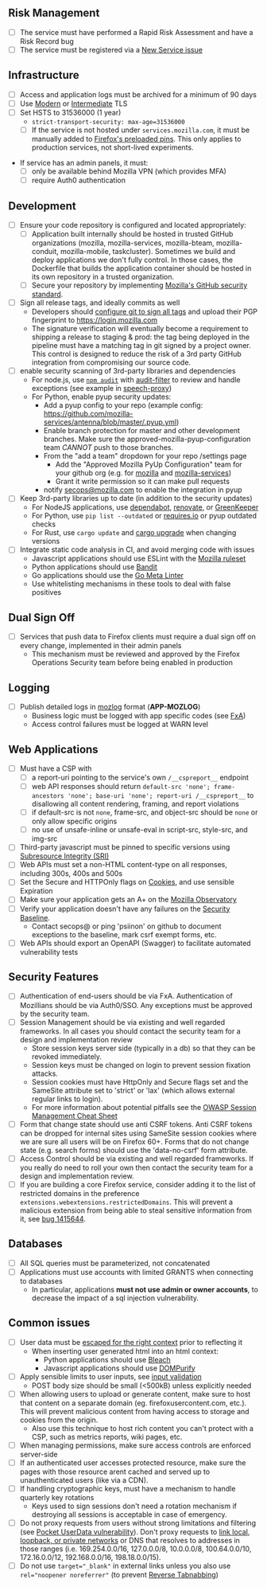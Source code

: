 Risk Management
---------------
* [ ] The service must have performed a Rapid Risk Assessment and have a Risk Record bug
* [ ] The service must be registered via a [New Service issue](https://github.com/mozilla-services/foxsec/issues/new?template=NewService.md&labels=New%20Service&assignee=psiinon&title=New%20Service:%20)

Infrastructure
--------------

* [ ] Access and application logs must be archived for a minimum of 90 days
* [ ] Use [Modern](https://wiki.mozilla.org/Security/Server_Side_TLS#Modern_compatibility) or [Intermediate](https://wiki.mozilla.org/Security/Server_Side_TLS#Intermediate_compatibility) TLS
* [ ] Set HSTS to 31536000 (1 year)
  * `strict-transport-security: max-age=31536000`
  * [ ] If the service is not hosted under `services.mozilla.com`, it must be manually added to [Firefox's preloaded pins](https://dxr.mozilla.org/mozilla-central/source/security/manager/tools/PreloadedHPKPins.json#184). This only applies to production services, not short-lived experiments.
* If service has an admin panels, it must:
  * [ ] only be available behind Mozilla VPN (which provides MFA)
  * [ ] require Auth0 authentication

Development
-----------
* [ ] Ensure your code repository is configured and located appropriately:
  * [ ] Application built internally should be hosted in trusted GitHub organizations (mozilla, mozilla-services, mozilla-bteam, mozilla-conduit, mozilla-mobile, taskcluster). Sometimes we build and deploy applications we don't fully control. In those cases, the Dockerfile that builds the application container should be hosted in its own repository in a trusted organization.
  * [ ] Secure your repository by implementing [Mozilla's GitHub security standard](https://github.com/mozilla-services/GitHub-Audit/blob/master/docs/checklist.md).
* [ ] Sign all release tags, and ideally commits as well
  * Developers should [configure git to sign all tags](http://micropipes.com/blog//2016/08/31/signing-your-commits-on-github-with-a-gpg-key/) and upload their PGP fingerprint to https://login.mozilla.com
  * The signature verification will eventually become a requirement to shipping a release to staging & prod: the tag being deployed in the pipeline must have a matching tag in git signed by a project owner. This control is designed to reduce the risk of a 3rd party GitHub integration from compromising our source code.
* [ ] enable security scanning of 3rd-party libraries and dependencies
  * For node.js, use [`npm audit`](https://docs.npmjs.com/cli/audit) with [audit-filter](https://github.com/mozilla-services/audit-filter) to review and handle exceptions (see example in [speech-proxy](https://github.com/mozilla/speech-proxy/pull/77/files#diff-b9cfc7f2cdf78a7f4b91a753d10865a2))
  * For Python, enable pyup security updates:
    * Add a pyup config to your repo (example config: https://github.com/mozilla-services/antenna/blob/master/.pyup.yml)
    * Enable branch protection for master and other development branches. Make sure the approved-mozilla-pyup-configuration team *CANNOT* push to those branches.
    * From the "add a team" dropdown for your repo /settings page 
      * Add the "Approved Mozilla PyUp Configuration" team for your github org (e.g. for [mozilla](https://github.com/orgs/mozilla/teams/approved-mozilla-pyup-configuration) and [mozilla-services](https://github.com/orgs/mozilla-services/teams/approved-mozilla-pyup-configuration))
      * Grant it write permission so it can make pull requests
    * notify secops@mozilla.com to enable the integration in pyup
* [ ] Keep 3rd-party libraries up to date (in addition to the security updates)
  * For NodeJS applications, use [dependabot](https://dependabot.com/), [renovate](https://renovateapp.com/), or [GreenKeeper](https://greenkeeper.io/)
  * For Python, use ``pip list --outdated`` or [requires.io](https://requires.io/) or pyup outdated checks
  * For Rust, use `cargo update` and [cargo upgrade](https://github.com/killercup/cargo-edit#cargo-upgrade) when changing versions
* [ ] Integrate static code analysis in CI, and avoid merging code with issues
    * Javascript applications should use ESLint with the [Mozilla ruleset](https://developer.mozilla.org/en-US/docs/ESLint)
    * Python applications should use [Bandit](https://github.com/openstack/bandit)
    * Go applications should use the [Go Meta Linter](https://github.com/alecthomas/gometalinter)
    * Use whitelisting mechanisms in these tools to deal with false positives

Dual Sign Off
------------
* [ ] Services that push data to Firefox clients must require a dual sign off on every change, implemented in their admin panels
  * This mechanism must be reviewed and approved by the Firefox Operations Security team before being enabled in production

Logging
-------
* [ ] Publish detailed logs in [mozlog](https://github.com/mozilla-services/Dockerflow/blob/master/docs/mozlog.md) format (**APP-MOZLOG**)
  * Business logic must be logged with app specific codes (see [FxA](https://github.com/mozilla/fxa-auth-server/blob/master/docs/api.md#defined-errors))
  * Access control failures must be logged at WARN level

Web Applications
----------------
* [ ] Must have a CSP with
  * [ ] a report-uri pointing to the service's own `/__cspreport__` endpoint
  * [ ] web API responses should return `default-src 'none'; frame-ancestors 'none'; base-uri 'none'; report-uri /__cspreport__` to disallowing all content rendering, framing, and report violations
  * [ ] if default-src is not `none`, frame-src, and object-src should be `none` or only allow specific origins
  * [ ] no use of unsafe-inline or unsafe-eval in script-src, style-src, and img-src
* [ ] Third-party javascript must be pinned to specific versions using [Subresource Integrity (SRI)](https://infosec.mozilla.org/guidelines/web_security#subresource-integrity)
* [ ] Web APIs must set a non-HTML content-type on all responses, including 300s, 400s and 500s
* [ ] Set the Secure and HTTPOnly flags on [Cookies](https://wiki.mozilla.org/Security/Guidelines/Web_Security#Cookies), and use sensible Expiration
* [ ] Make sure your application gets an A+ on the [Mozilla Observatory](https://observatory.mozilla.org/)
* [ ] Verify your application doesn't have any failures on the [Security Baseline](https://github.com/mozilla-services/foxsec-results/blob/master/baseline-scan/Baseline-Services.md).
  * Contact secops@ or ping 'psiinon' on github to document exceptions to the baseline, mark csrf exempt forms, etc.
* [ ] Web APIs should export an OpenAPI (Swagger) to facilitate automated vulnerability tests

Security Features
-----------------
* [ ] Authentication of end-users should be via FxA. Authentication of Mozillians should be via Auth0/SSO. Any exceptions must be approved by the security team.
* [ ] Session Management should be via existing and well regarded frameworks. In all cases you should contact the security team for a design and implementation review
  * Store session keys server side (typically in a db) so that they can be revoked immediately.
  * Session keys must be changed on login to prevent session fixation attacks.
  * Session cookies must have HttpOnly and Secure flags set and the SameSite attribute set to 'strict' or 'lax' (which allows external regular links to login).
  * For more information about potential pitfalls see the [OWASP Session Management Cheat Sheet](https://www.owasp.org/index.php/Session_Management_Cheat_Sheet)
* [ ] Form that change state should use anti CSRF tokens. Anti CSRF tokens can be dropped for internal sites using SameSite session cookies where we are sure all users will be on Firefox 60+. Forms that do not change state (e.g. search forms) should use the 'data-no-csrf' form attribute.
* [ ] Access Control should be via existing and well regarded frameworks. If you really do need to roll your own then contact the security team for a design and implementation review.
* [ ] If you are building a core Firefox service, consider adding it to the list of restricted domains in the preference `extensions.webextensions.restrictedDomains`. This will prevent a malicious extension from being able to steal sensitive information from it, see [bug 1415644](https://bugzilla.mozilla.org/show_bug.cgi?id=1415644).

Databases
---------
* [ ] All SQL queries must be parameterized, not concatenated
* [ ] Applications must use accounts with limited GRANTS when connecting to databases
  * In particular, applications **must not use admin or owner accounts**, to decrease the impact of a sql injection vulnerability.

Common issues
-------------
* [ ] User data must be [escaped for the right context](https://www.owasp.org/index.php/XSS_(Cross_Site_Scripting)_Prevention_Cheat_Sheet#XSS_Prevention_Rules_Summary) prior to reflecting it
  * When inserting user generated html into an html context:
    * Python applications should use [Bleach](https://github.com/mozilla/bleach)
    * Javascript applications should use [DOMPurify](https://github.com/cure53/DOMPurify/)
* [ ] Apply sensible limits to user inputs, see [input validation](https://wiki.mozilla.org/WebAppSec/Secure_Coding_Guidelines#Input_Validation)
  * POST body size should be small (<500kB) unless explicitly needed
* [ ] When allowing users to upload or generate content, make sure to host that content on a separate domain (eg. firefoxusercontent.com, etc.). This will prevent malicious content from having access to storage and cookies from the origin.
  * Also use this technique to host rich content you can't protect with a CSP, such as metrics reports, wiki pages, etc.
* [ ] When managing permissions, make sure access controls are enforced server-side
* [ ] If an authenticated user accesses protected resource, make sure the pages with those resource arent cached and served up to unauthenticated users (like via a CDN).
* [ ] If handling cryptographic keys, must have a mechanism to handle quarterly key rotations
  * Keys used to sign sessions don't need a rotation mechanism if destroying all sessions is acceptable in case of emergency.
* [ ] Do not proxy requests from users without strong limitations and filtering (see [Pocket UserData vulnerability](https://www.gnu.gl/blog/Posts/multiple-vulnerabilities-in-pocket/)). Don't proxy requests to [link local, loopback, or private networks](https://en.wikipedia.org/wiki/Reserved_IP_addresses#IPv4) or DNS that resolves to addresses in those ranges (i.e. 169.254.0.0/16, 127.0.0.0/8, 10.0.0.0/8, 100.64.0.0/10, 172.16.0.0/12, 192.168.0.0/16, 198.18.0.0/15).
* [ ] Do not use `target="_blank"` in external links unless you also use `rel="noopener noreferrer"` (to prevent [Reverse Tabnabbing](https://www.owasp.org/index.php/Reverse_Tabnabbing))
